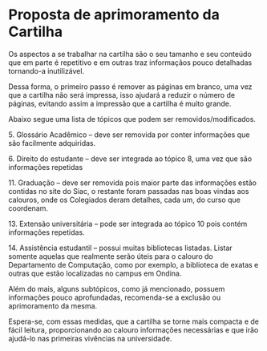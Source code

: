 Proposta de aprimoramento da Cartilha
=====================================
 <p> Os  aspectos a se trabalhar na cartilha são o seu tamanho e seu conteúdo que em parte é repetitivo e em outras traz informaçãos pouco detalhadas tornando-a inutilizável.</p>
<p>Dessa forma, o primeiro passo é remover as páginas em branco, uma vez que a cartilha não será impressa, isso ajudará a reduzir o número de páginas, evitando assim a impressão que a cartilha é muito grande.</p>
<p>Abaixo segue uma lista de tópicos que podem ser removidos/modificados.</p>
  <p>5. Glossário Acadêmico – deve ser removida por conter informações que são facilmente adquiridas.</p>
  <p>6. Direito do estudante – deve ser integrada ao tópico 8, uma vez que são informações repetidas</p>
  <p>11. Graduação – deve ser removida pois maior parte das informações estão contidas no site do Siac, o restante foram passadas nas boas vindas aos calouros, onde os Colegiados deram detalhes, cada um, do curso que coordenam.</p>
  <p>13. Extensão universitária – pode ser integrada ao tópico 10 pois contém informações repetidas.</p>
  <p>14. Assistência estudantil – possui muitas bibliotecas listadas. Listar somente aquelas que realmente serão úteis para o calouro do Departamento de Computação, como por exemplo, a biblioteca de exatas e outras que estão localizadas no campus em Ondina.</p>
<p>Além do mais, alguns subtópicos, como já mencionado, possuem informações pouco aprofundadas, recomenda-se a exclusão ou aprimoramento da mesma.</p>
<p>Espera-se, com essas medidas, que a cartilha se torne mais compacta e de fácil leitura, proporcionando ao calouro informações necessárias e que irão ajudá-lo nas primeiras vivências na universidade.</p>
